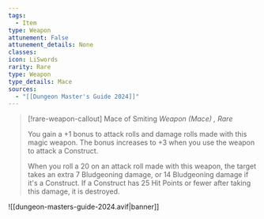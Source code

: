 ```yaml
---
tags:
  - Item
type: Weapon
attunement: False
attunement_details: None
classes:
icon: LiSwords
rarity: Rare
type: Weapon
type_details: Mace
sources: 
  - "[[Dungeon Master's Guide 2024]]"
---
```

>[!rare-weapon-callout] Mace of Smiting
>_Weapon (Mace) , Rare_
>
>You gain a +1 bonus to attack rolls and damage rolls made with this magic weapon. The bonus increases to +3 when you use the weapon to attack a Construct.
>
>When you roll a 20 on an attack roll made with this weapon, the target takes an extra 7 Bludgeoning damage, or 14 Bludgeoning damage if it's a Construct. If a Construct has 25 Hit Points or fewer after taking this damage, it is destroyed.
>


![[dungeon-masters-guide-2024.avif|banner]]